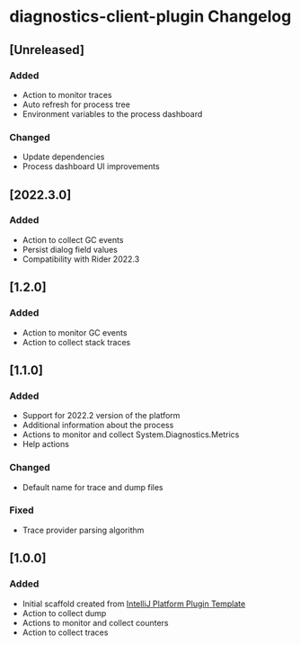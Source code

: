 <!-- Keep a Changelog guide -> https://keepachangelog.com -->

# diagnostics-client-plugin Changelog

## [Unreleased]
### Added
- Action to monitor traces
- Auto refresh for process tree
- Environment variables to the process dashboard

### Changed
- Update dependencies
- Process dashboard UI improvements

## [2022.3.0]
### Added
- Action to collect GC events
- Persist dialog field values
- Compatibility with Rider 2022.3

## [1.2.0]
### Added
- Action to monitor GC events
- Action to collect stack traces

## [1.1.0]
### Added
- Support for 2022.2 version of the platform
- Additional information about the process
- Actions to monitor and collect System.Diagnostics.Metrics
- Help actions

### Changed
- Default name for trace and dump files

### Fixed
- Trace provider parsing algorithm

## [1.0.0]
### Added
- Initial scaffold created from [IntelliJ Platform Plugin Template](https://github.com/JetBrains/intellij-platform-plugin-template)
- Action to collect dump
- Actions to monitor and collect counters
- Action to collect traces